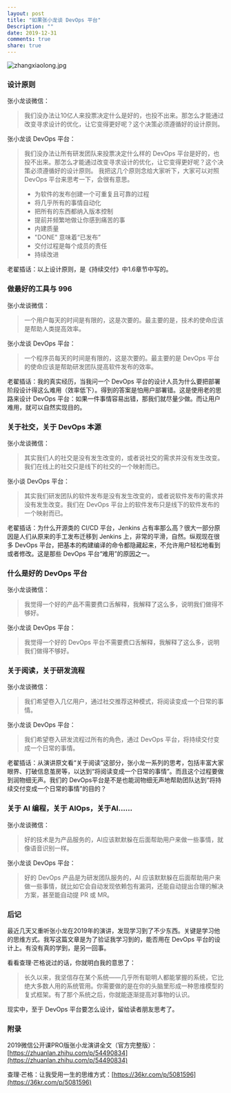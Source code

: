 ```yaml
---
layout: post
title: "如果张小龙谈 DevOps 平台"
Description: ""
date: 2019-12-31
comments: true
share: true
---
```

![zhangxiaolong.jpg](/assets/images/292372-2967a495fcbf69d0.jpg)

### 设计原则

张小龙谈微信：

> 我们没办法让10亿人来投票决定什么是好的，也投不出来。那怎么才能通过改变寻求设计的优化，让它变得更好呢？这个决策必须遵循好的设计原则。

张小龙谈 DevOps 平台：

> 我们没办法让所有研发团队来投票决定什么样的 DevOps 平台是好的，也投不出来。那怎么才能通过改变寻求设计的优化，让它变得更好呢？这个决策必须遵循好的设计原则。
> 我把这几个原则念给大家听下，大家可以对照 DevOps 平台来思考一下，会很有意思。
> * 为软件的发布创建一个可重复且可靠的过程
> * 将几乎所有的事情自动化
> * 把所有的东西都纳入版本控制
> * 提前并频繁地做让你感到痛苦的事
> * 内建质量
> * "DONE" 意味着“已发布”
> * 交付过程是每个成员的责任
> * 持续改进

老翟插话：以上设计原则，是《持续交付》中1.6章节中写的。


### 做最好的工具与 996
张小龙谈微信：
> 一个用户每天的时间是有限的，这是次要的。最主要的是，技术的使命应该是帮助人类提高效率。

张小龙谈 DevOps 平台：
> 一个程序员每天的时间是有限的，这是次要的。最主要的是 DevOps 平台的使命应该是帮助研发团队提高软件发布的效率。

老翟插话：我的真实经历，当我问一个 DevOps 平台的设计人员为什么要把部署阶段设计得这么难用（效率低下）。得到的答案是怕用户部署错。这是使用老的思路来设计 DevOps 平台：如果一件事情容易出错，那我们就尽量少做。而让用户难用，就可以自然实现目的。


### 关于社交，关于 DevOps 本源
张小龙谈微信：
> 其实我们人的社交是没有发生改变的，或者说社交的需求并没有发生改变。我们在线上的社交只是线下的社交的一个映射而已。

张小谈 DevOps 平台：
> 其实我们研发团队的软件发布是没有发生改变的，或者说软件发布的需求并没有发生改变。我们在 DevOps 平台上的软件发布只是线下的软件发布的一个映射而已。

老翟插话：为什么开源类的 CI/CD 平台，Jenkins 占有率那么高？很大一部分原因是人们从原来的手工发布迁移到 Jenkins 上，非常的平滑，自然。纵观现在很多 DevOps 平台，把基本的构建编译的命令都隐藏起来，不允许用户轻松地看到或者修改。这是那些 DevOps 平台“难用”的原因之一。

### 什么是好的 DevOps 平台
张小龙谈微信：
>  我觉得一个好的产品不需要费口舌解释，我解释了这么多，说明我们做得不够好。

张小龙谈 DevOps 平台：
> 我觉得一个好的 DevOps 平台不需要费口舌解释，我解释了这么多，说明我们做得不够好。

### 关于阅读，关于研发流程

张小龙谈微信：
> 我们希望卷入几亿用户，通过社交推荐这种模式，将阅读变成一个日常的事情。

张小龙谈 DevOps 平台：
> 我们希望卷入研发流程过所有的角色，通过 DevOps 平台，将持续交付变成一个日常的事情。

老翟插话：从演讲原文看“关于阅读”这部分，张小龙一系列的思考，包括丰富大家眼界、打破信息茧房等，以达到“将阅读变成一个日常的事情”。而且这个过程要做到润物细无声。我们的 DevOps平台是不是也能润物细无声地帮助团队达到“将持续交付变成一个日常的事情”的目的？

### 关于 AI 编程，关于 AIOps，关于AI……
张小龙谈微信：
> 好的技术是为产品服务的，AI应该默默躲在后面帮助用户来做一些事情，就像语音识别一样。

张小龙谈 DevOps 平台：
> 好的 DevOps 产品是为研发团队服务的，AI 应该默默躲在后面帮助用户来做一些事情，就比如它会自动发现依赖包有漏洞，还能自动提出合理的解决方案，甚至能自动提 PR 或 MR。

### 后记
最近几天又重听张小龙在2019年的演讲，发现学习到了不少东西。关键是学习他的思维方式。我写这篇文章是为了验证我学习到的，能否用在 DevOps 平台的设计上。有没有真的学到，是另一回事。

看看查理·芒格说过的话，你就明白我的意思了：

> 长久以来，我坚信存在某个系统——几乎所有聪明人都能掌握的系统，它比绝大多数人用的系统管用。你需要做的是在你的头脑里形成一种思维模型的复式框架。有了那个系统之后，你就能逐渐提高对事物的认识。

现实中，至于 DevOps 平台要怎么设计，留给读者朋友思考了。

### 附录
2019微信公开课PRO版张小龙演讲全文（官方完整版）：
[https://zhuanlan.zhihu.com/p/54490834](https://zhuanlan.zhihu.com/p/54490834)

查理·芒格：让我受用一生的思维方式：[https://36kr.com/p/5081596](https://36kr.com/p/5081596)


